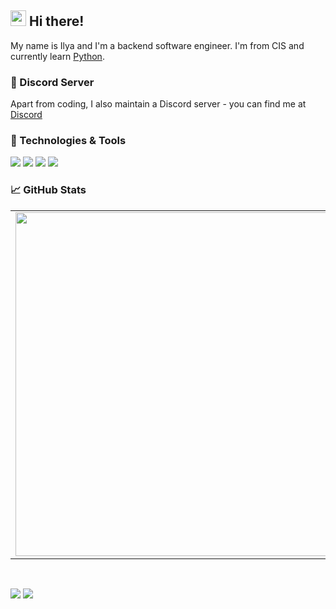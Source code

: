 ## <img src="https://raw.githubusercontent.com/extremecodetv/extremecodetv/master/wave.gif" width="25px"> Hi there! 

My name is Ilya and I'm a backend software engineer. I'm from CIS and currently learn [Python](https://www.python.org/). 

### 💬 Discord Server

Apart from coding, I also maintain a Discord server - you can find me at [Discord](https://discord.gg/2j5sNpVvxv)

### 🔧 Technologies & Tools

![](https://img.shields.io/badge/OS-Linux-informational?style=flat-square&logo=linux&logoColor=white&color=5194f0&bgcolor=110d17)
![](https://img.shields.io/badge/Cloud-Google_Drive-informational?style=flat-square&logo=googledrive&logoColor=white&color=5194f0)
![](https://img.shields.io/badge/Editor-VS%20Code-informational?style=flat-square&logo=visual-studio-code&logoColor=white&color=5194f0)
![](https://img.shields.io/badge/Code-Python-informational?style=flat-square&logo=python&logoColor=white&color=5194f0)

### 📈 GitHub Stats
<p align="center">
  <table>
  <tr>
      <td><img width="550px" align="left" src="https://github-readme-stats.vercel.app/api?username=simonenkoilya&hide_border=true&count_private=false&layout=compact&hide_title=true&show_icons=true&theme=dark&icon_color=5194f0&bg_color=0d1117" /></td>
      <td><img width="550px" src="https://github-readme-stats.vercel.app/api/top-langs/?username=simonenkoilya&layout=compact&hide_border=true&hide_title=true&theme=dark&icon_color=5194f0&bg_color=0d1117" /></td>
  </tr>   
</table>
</p>

<br />

<p>
  <a href="https://t.me/simonenkoilya"><img src="https://img.shields.io/badge/-simonenkoilya-5194f0?style=flat-square&logo=telegram" /></a>
  <img src="https://visitor-badge.glitch.me/badge?page_id=extremecodetv.visitor-badge&color=5194f0" />
</p>
